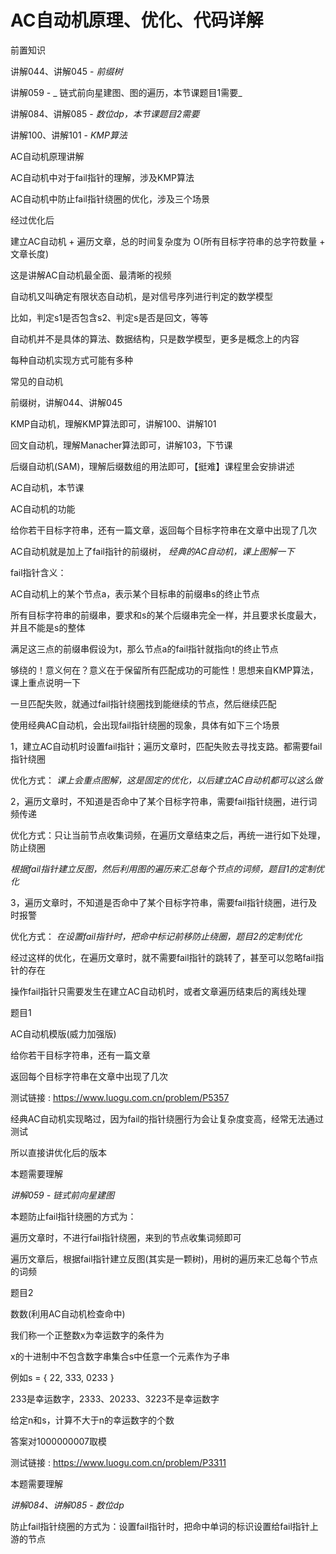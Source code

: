 # AC自动机原理、优化、代码详解

前置知识

讲解044、讲解045 \-  _前缀树_

讲解059 \- _ 链式前向星建图、图的遍历，本节课题目1需要_

讲解084、讲解085 \-  _数位dp，本节课题目2需要_

讲解100、讲解101 \-  _KMP算法_

AC自动机原理讲解

AC自动机中对于fail指针的理解，涉及KMP算法

AC自动机中防止fail指针绕圈的优化，涉及三个场景

经过优化后

建立AC自动机 \+ 遍历文章，总的时间复杂度为 O\(所有目标字符串的总字符数量 \+ 文章长度\)

这是讲解AC自动机最全面、最清晰的视频

自动机又叫确定有限状态自动机，是对信号序列进行判定的数学模型

比如，判定s1是否包含s2、判定s是否是回文，等等

自动机并不是具体的算法、数据结构，只是数学模型，更多是概念上的内容

每种自动机实现方式可能有多种

常见的自动机

前缀树，讲解044、讲解045

KMP自动机，理解KMP算法即可，讲解100、讲解101

回文自动机，理解Manacher算法即可，讲解103，下节课

后缀自动机\(SAM\)，理解后缀数组的用法即可，【挺难】课程里会安排讲述

AC自动机，本节课

AC自动机的功能

给你若干目标字符串，还有一篇文章，返回每个目标字符串在文章中出现了几次

AC自动机就是加上了fail指针的前缀树， _经典的AC自动机，课上图解一下_

fail指针含义：

AC自动机上的某个节点a，表示某个目标串的前缀串s的终止节点

所有目标字符串的前缀串，要求和s的某个后缀串完全一样，并且要求长度最大，并且不能是s的整体

满足这三点的前缀串假设为t，那么节点a的fail指针就指向t的终止节点

够绕的！意义何在？意义在于保留所有匹配成功的可能性！思想来自KMP算法，课上重点说明一下

一旦匹配失败，就通过fail指针绕圈找到能继续的节点，然后继续匹配

使用经典AC自动机，会出现fail指针绕圈的现象，具体有如下三个场景

1，建立AC自动机时设置fail指针；遍历文章时，匹配失败去寻找支路。都需要fail指针绕圈

优化方式：  _课上会重点图解，这是固定的优化，以后建立AC自动机都可以这么做_

2，遍历文章时，不知道是否命中了某个目标字符串，需要fail指针绕圈，进行词频传递

优化方式：只让当前节点收集词频，在遍历文章结束之后，再统一进行如下处理，防止绕圈

_根据fail指针建立反图，然后利用图的遍历来汇总每个节点的词频，题目1的定制优化_

3，遍历文章时，不知道是否命中了某个目标字符串，需要fail指针绕圈，进行及时报警

优化方式： _在设置fail指针时，把命中标记前移防止绕圈，题目2的定制优化_

经过这样的优化，在遍历文章时，就不需要fail指针的跳转了，甚至可以忽略fail指针的存在

操作fail指针只需要发生在建立AC自动机时，或者文章遍历结束后的离线处理

题目1

AC自动机模版\(威力加强版\)

给你若干目标字符串，还有一篇文章

返回每个目标字符串在文章中出现了几次

测试链接 : [https://www\.luogu\.com\.cn/problem/P5357](https://www.luogu.com.cn/problem/P5357)

经典AC自动机实现略过，因为fail的指针绕圈行为会让复杂度变高，经常无法通过测试

所以直接讲优化后的版本

本题需要理解

_讲解059 \- 链式前向星建图_

本题防止fail指针绕圈的方式为：

遍历文章时，不进行fail指针绕圈，来到的节点收集词频即可

遍历文章后，根据fail指针建立反图\(其实是一颗树\)，用树的遍历来汇总每个节点的词频

题目2

数数\(利用AC自动机检查命中\)

我们称一个正整数x为幸运数字的条件为

x的十进制中不包含数字串集合s中任意一个元素作为子串

例如s = \{ 22\, 333\, 0233 \}

233是幸运数字，2333、20233、3223不是幸运数字

给定n和s，计算不大于n的幸运数字的个数

答案对1000000007取模

测试链接 : [https://www\.luogu\.com\.cn/problem/P3311](https://www.luogu.com.cn/problem/P3311)

本题需要理解

_讲解084、讲解085 \- 数位dp_

防止fail指针绕圈的方式为：设置fail指针时，把命中单词的标识设置给fail指针上游的节点

